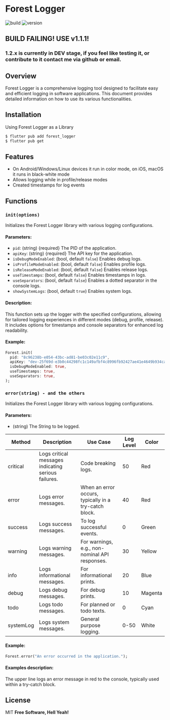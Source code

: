 # Forest Logger
![build](https://img.shields.io/badge/build-fails-FF0000?style=flat) ![version](https://img.shields.io/badge/version-1.2.0-3887BE?style=flat)

## BUILD FAILING! USE v1.1.1!
### 1.2.x is currently in DEV stage, if you feel like testing it, or contribute to it contact me via github or email.

## Overview
Forest Logger is a comprehensive logging tool designed to facilitate easy and efficient logging in software applications. This document provides detailed information on how to use its various functionalities.

## Installation
Using Forest Logger as a Library

```bash
$ flutter pub add forest_logger
$ flutter pub get
```

## Features

- On Android/Windows/Linux devices it run in color mode, on iOS, macOS it runs in black-white mode
- Allows logging while in profile/release modes
- Created timestamps for log events


## Functions
### `init(options)`
Initializes the Forest Logger library with various logging configurations.

#### Parameters:
- `pid`: (string) {required} The PID of the application.
- `apiKey`: (string) {required} The API key for the application.
- `isDebugModeEnabled`: (bool, default `false`) Enables debug logs.
- `isProfileModeEnabled`: (bool, default `false`) Enables profile logs.
- `isReleaseModeEnabled`: (bool, default `false`) Enables release logs.
- `useTimestamps`: (bool, default `false`) Enables timestamps in logs.
- `useSeparators`: (bool, default `false`) Enables a dotted separator in the console logs.
- `showSystemLogs`: (bool, default `true`) Enables system logs.

#### Description:
This function sets up the logger with the specified configurations, allowing for tailored logging experiences in different modes (debug, profile, release). It includes options for timestamps and console separators for enhanced log readability.

#### Example:
```dart
Forest.init(
  pid: "8c96238b-e054-43bc-ad81-be03c02e11c9",
  apiKey: "dev-25f69d-e3b0c44298fc1c149afbf4c8996fb92427ae41e4649b934ca495991b7852b855",
  isDebugModeEnabled: true,
  useTimestamps: true,
  useSeparators: true,
);
```

### `error(string) - and the others`
Initializes the Forest Logger library with various logging configurations.

#### Parameters:
- (string) The String to be logged.

| Method    | Description | Use Case | Log Level | Color   |
|-----------|-------------|----------|-----------|---------|
| critical  | Logs critical messages indicating serious failures. | Code breaking logs. | 50 | Red     |
| error     | Logs error messages. | When an error occurs, typically in a try-catch block. | 40 | Red     |
| success   | Logs success messages. | To log successful events. | 0 | Green   |
| warning   | Logs warning messages. | For warnings, e.g., non-nominal API responses. | 30 | Yellow  |
| info      | Logs informational messages. | For informational prints. | 20 | Blue    |
| debug     | Logs debug messages. | For debug prints. | 10 | Magenta |
| todo      | Logs todo messages. | For planned or todo texts. | 0 | Cyan    |
| systemLog | Logs system messages. | General purpose logging. | 0-50 | White   |

#### Example:
```dart
Forest.error("An error occurred in the application.");
```
#### Examples description:
The upper  line logs an error message in red to the console, typically used within a try-catch block.




## License

MIT
**Free Software, Hell Yeah!**



